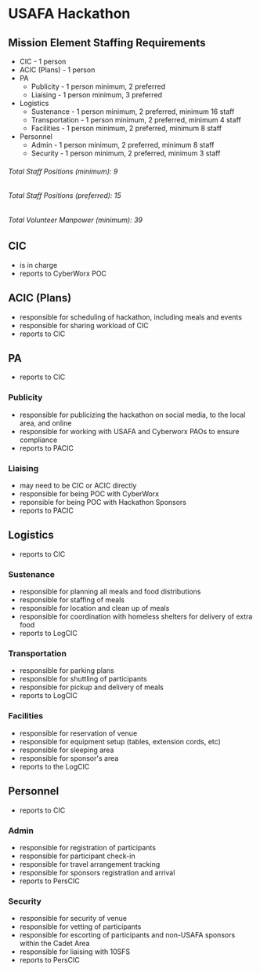 # USAFA Hackathon

## Mission Element Staffing Requirements
- CIC - 1 person
- ACIC (Plans) - 1 person
- PA 
	- Publicity - 1 person minimum, 2 preferred
	- Liaising - 1 person minimum, 3 preferred
- Logistics
	- Sustenance - 1 person minimum, 2 preferred, minimum 16 staff
	- Transportation - 1 person minimum, 2 preferred, minimum 4 staff
	- Facilities - 1 person minimum, 2 preferred, minimum 8 staff
- Personnel 
	- Admin - 1 person minimum, 2 preferred, minimum 8 staff
	- Security - 1 person minimum, 2 preferred, minimum 3 staff

###### Total Staff Positions (minimum): 9 
###### Total Staff Positions (preferred): 15
###### Total Volunteer Manpower (minimum): 39

## CIC
- is in charge
- reports to CyberWorx POC

## ACIC (Plans)
- responsible for scheduling of hackathon, including meals and events
- responsible for sharing workload of CIC
- reports to CIC

## PA
- reports to CIC

### Publicity
- responsible for publicizing the hackathon on social media, to the local area, and online
- responsible for working with USAFA and Cyberworx PAOs to ensure compliance
- reports to PACIC

### Liaising
- may need to be CIC or ACIC directly
- responsible for being POC with CyberWorx
- reponsible for being POC with Hackathon Sponsors
- reports to PACIC

## Logistics
- reports to CIC

### Sustenance
- responsible for planning all meals and food distributions
- responsible for staffing of meals
- responsible for location and clean up of meals
- responsible for coordination with homeless shelters for delivery of extra food
- reports to LogCIC

### Transportation
- responsible for parking plans
- responsible for shuttling of participants
- responsible for pickup and delivery of meals
- reports to LogCIC

### Facilities
- responsible for reservation of venue
- responsible for equipment setup (tables, extension cords, etc)
- responsible for sleeping area
- responsible for sponsor's area
- reports to the LogCIC

## Personnel
- reports to CIC

### Admin
- responsible for registration of participants
- responsible for participant check-in
- responsible for travel arrangement tracking
- responsible for sponsors registration and arrival
- reports to PersCIC

### Security
- responsible for security of venue
- responsible for vetting of participants
- responsible for escorting of participants and non-USAFA sponsors within the Cadet Area
- responsible for liaising with 10SFS
- reports to PersCIC
